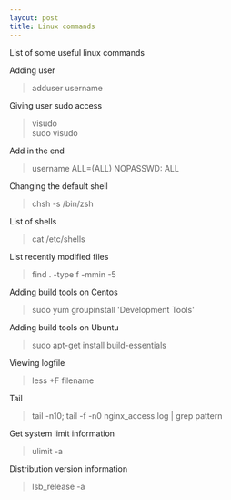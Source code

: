 ```yaml
---
layout: post
title: Linux commands
---
```


List of some useful linux commands

Adding user  

> adduser username  

Giving user sudo access

> visudo  
> sudo visudo

Add in the end

> username  ALL=(ALL)   NOPASSWD: ALL

Changing the default shell

> chsh -s /bin/zsh

List of shells

> cat /etc/shells

List recently modified files

> find . -type f -mmin -5
 
Adding build tools on Centos  

> sudo yum groupinstall 'Development Tools'

Adding build tools on Ubuntu  

> sudo apt-get install build-essentials

Viewing logfile

> less +F filename

Tail  

> tail -n10; tail -f -n0 nginx_access.log \| grep pattern

Get system limit information

> ulimit -a

Distribution version information

> lsb_release -a
